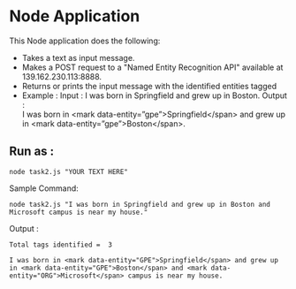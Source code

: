 # Node Application
This Node application does the following:
  - Takes a text as input message.
  - Makes a POST request to a "Named Entity Recognition API"  available at 139.162.230.113:8888.
  - Returns or prints the input message with the identified entities tagged 
  - Example : 
  	Input : 
		I was born in Springfield and grew up in Boston.
	Output : 		
		I was born in \<mark data-entity=”gpe”\>Springfield\</span\> and grew up in \<mark data-entity=”gpe”\>Boston\</span\>.


Run as :
--------
	node task2.js "YOUR TEXT HERE"
	
Sample Command:

	node task2.js "I was born in Springfield and grew up in Boston and Microsoft campus is near my house."
	
Output :

	Total tags identified =  3
	
	I was born in <mark data-entity="GPE">Springfield</span> and grew up in <mark data-entity="GPE">Boston</span> and <mark data-entity="ORG">Microsoft</span> campus is near my house.

